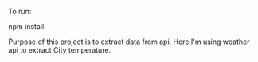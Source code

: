 To run:

npm install

Purpose of this project is to extract data from api. Here I'm using weather api to extract City temperature.